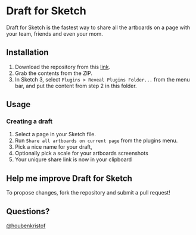 # Draft for Sketch
Draft for Sketch is the fastest way to share all the artboards on a page with your team, friends and even your mom.

## Installation
1. Download the repository from this [link](https://github.com/kristof/draft-for-sketch/archive/master.zip).
2. Grab the contents from the ZIP.
3. In Sketch 3, select `Plugins > Reveal Plugins Folder...` from the menu bar, and put the content from step 2 in this folder.

## Usage
### Creating a draft
1. Select a page in your Sketch file.
2. Run `Share all artboards on current page` from the plugins menu.
3. Pick a nice name for your draft, 
4. Optionally pick a scale for your artboards screenshots
5. Your uniqure share link is now in your clipboard

## Help me improve Draft for Sketch
To propose changes, fork the repository and submit a pull request!

## Questions?
[@houbenkristof](http://twitter.com/houbenkristof)